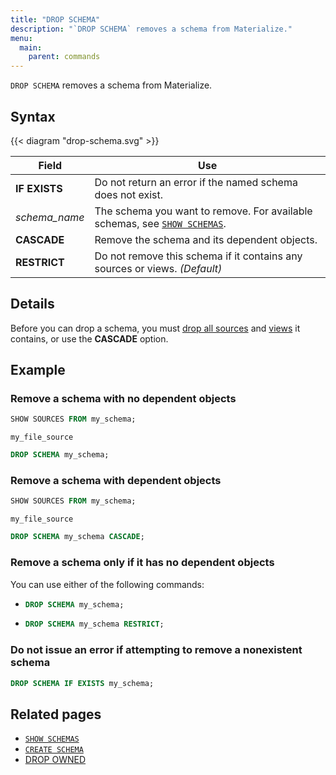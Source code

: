 ```yaml
---
title: "DROP SCHEMA"
description: "`DROP SCHEMA` removes a schema from Materialize."
menu:
  main:
    parent: commands
---
```


`DROP SCHEMA` removes a schema from Materialize.

## Syntax

{{< diagram "drop-schema.svg" >}}

Field | Use
------|-----
**IF EXISTS** | Do not return an error if the named schema does not exist.
_schema&lowbar;name_ | The schema you want to remove. For available schemas, see [`SHOW SCHEMAS`](../show-schemas).
**CASCADE** | Remove the schema and its dependent objects.
**RESTRICT** | Do not remove this schema if it contains any sources or views. _(Default)_

## Details

Before you can drop a schema, you must [drop all sources](../drop-source) and
[views](../drop-view) it contains, or use the **CASCADE** option.

## Example

### Remove a schema with no dependent objects
```sql
SHOW SOURCES FROM my_schema;
```
```nofmt
my_file_source
```
```sql
DROP SCHEMA my_schema;
```

### Remove a schema with dependent objects
```sql
SHOW SOURCES FROM my_schema;
```
```nofmt
my_file_source
```
```sql
DROP SCHEMA my_schema CASCADE;
```

### Remove a schema only if it has no dependent objects

You can use either of the following commands:

- ```sql
  DROP SCHEMA my_schema;
  ```
- ```sql
  DROP SCHEMA my_schema RESTRICT;
  ```

### Do not issue an error if attempting to remove a nonexistent schema

```sql
DROP SCHEMA IF EXISTS my_schema;
```

## Related pages

- [`SHOW SCHEMAS`](../show-schemas)
- [`CREATE SCHEMA`](../create-schema)
- [DROP OWNED](../drop-owned)
